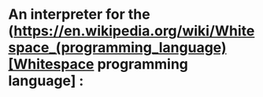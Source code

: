 # An interpreter for the (https://en.wikipedia.org/wiki/Whitespace_(programming_language)[Whitespace programming language] : 
